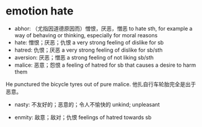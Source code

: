 # emotion hate

- abhor: （尤指因道德原因而）憎恨，厌恶，憎恶 to hate sth, for example a way of behaving or thinking, especially for moral reasons
- hate: 憎恨；厌恶；仇恨 a very strong feeling of dislike for sb
- hatred: 仇恨；厌恶 a very strong feeling of dislike for sb/sth
- aversion: 厌恶；憎恶 a strong feeling of not liking sb/sth
- malice: 恶意；怨恨 a feeling of hatred for sb that causes a desire to harm them

He punctured the bicycle tyres out of pure malice. 他扎自行车轮胎完全是出于恶意。

- nasty: 不友好的；恶意的；令人不愉快的 unkind; unpleasant

- enmity: 敌意；敌对；仇恨 feelings of hatred towards sb
